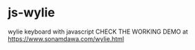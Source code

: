 # js-wylie
wylie keyboard with javascript
CHECK THE WORKING DEMO at https://www.sonamdawa.com/wylie.html

